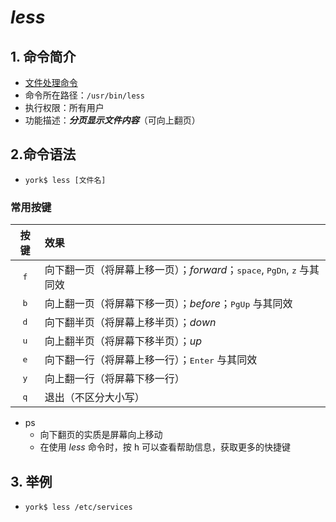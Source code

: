 # *less*

## 1. 命令简介

- <u>文件处理命令</u>
- 命令所在路径：`/usr/bin/less`
- 执行权限：所有用户
- 功能描述：***分页显示文件内容***（可向上翻页）

## 2.命令语法

- `york$ less [文件名]`

### 常用按键

| 按键 | 效果 |
| :--: | :--- |
| <kbd>f</kbd> | 向下翻一页（将屏幕上移一页）；*forward*；<kbd>space</kbd>, <kbd>PgDn</kbd>, <kbd>z</kbd> 与其同效 |
| <kbd>b</kbd> | 向上翻一页（将屏幕下移一页）；*before*；<kbd>PgUp</kbd> 与其同效 |
| <kbd>d</kbd> | 向下翻半页（将屏幕上移半页）；*down* |
| <kbd>u</kbd> | 向上翻半页（将屏幕下移半页）；*up* |
| <kbd>e</kbd> | 向下翻一行（将屏幕上移一行）；<kbd>Enter</kbd> 与其同效 |
| <kbd>y</kbd> | 向上翻一行（将屏幕下移一行） |
| <kbd>q</kbd> | 退出（不区分大小写） |

- ps
    - 向下翻页的实质是屏幕向上移动
    - 在使用 *less* 命令时，按 <kbd>h</kbd> 可以查看帮助信息，获取更多的快捷键

## 3. 举例

- `york$ less /etc/services`